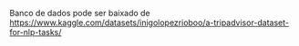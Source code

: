 Banco de dados pode ser baixado de https://www.kaggle.com/datasets/inigolopezrioboo/a-tripadvisor-dataset-for-nlp-tasks/
